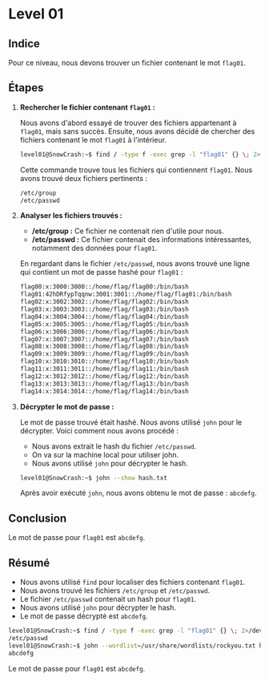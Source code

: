 # Level 01

## Indice

Pour ce niveau, nous devons trouver un fichier contenant le mot `flag01`.

## Étapes

1. **Rechercher le fichier contenant `flag01` :**

   Nous avons d'abord essayé de trouver des fichiers appartenant à `flag01`, mais sans succès. Ensuite, nous avons décidé de chercher des fichiers contenant le mot `flag01` à l'intérieur.

   ```bash
   level01@SnowCrash:~$ find / -type f -exec grep -l "flag01" {} \; 2>/dev/null
   ```

   Cette commande trouve tous les fichiers qui contiennent `flag01`. Nous avons trouvé deux fichiers pertinents :
   
   ```bash
   /etc/group
   /etc/passwd
   ```

2. **Analyser les fichiers trouvés :**

   - **/etc/group :** Ce fichier ne contenait rien d'utile pour nous.
   - **/etc/passwd :** Ce fichier contenait des informations intéressantes, notamment des données pour `flag01`.

   En regardant dans le fichier `/etc/passwd`, nous avons trouvé une ligne qui contient un mot de passe hashé pour `flag01` :

   ```bash
   flag00:x:3000:3000::/home/flag/flag00:/bin/bash
   flag01:42hDRfypTqqnw:3001:3001::/home/flag/flag01:/bin/bash
   flag02:x:3002:3002::/home/flag/flag02:/bin/bash
   flag03:x:3003:3003::/home/flag/flag03:/bin/bash
   flag04:x:3004:3004::/home/flag/flag04:/bin/bash
   flag05:x:3005:3005::/home/flag/flag05:/bin/bash
   flag06:x:3006:3006::/home/flag/flag06:/bin/bash
   flag07:x:3007:3007::/home/flag/flag07:/bin/bash
   flag08:x:3008:3008::/home/flag/flag08:/bin/bash
   flag09:x:3009:3009::/home/flag/flag09:/bin/bash
   flag10:x:3010:3010::/home/flag/flag10:/bin/bash
   flag11:x:3011:3011::/home/flag/flag11:/bin/bash
   flag12:x:3012:3012::/home/flag/flag12:/bin/bash
   flag13:x:3013:3013::/home/flag/flag13:/bin/bash
   flag14:x:3014:3014::/home/flag/flag14:/bin/bash
   ```

3. **Décrypter le mot de passe :**

   Le mot de passe trouvé était hashé. Nous avons utilisé `john` pour le décrypter. Voici comment nous avons procédé :

   - Nous avons extrait le hash du fichier `/etc/passwd`.
   - On va sur la machine local pour utiliser john.
   - Nous avons utilisé `john` pour décrypter le hash.

   ```bash
   level01@SnowCrash:~$ john --show hash.txt
   ```

   Après avoir exécuté `john`, nous avons obtenu le mot de passe : `abcdefg`.

## Conclusion

Le mot de passe pour `flag01` est `abcdefg`.

## Résumé

- Nous avons utilisé `find` pour localiser des fichiers contenant `flag01`.
- Nous avons trouvé les fichiers `/etc/group` et `/etc/passwd`.
- Le fichier `/etc/passwd` contenait un hash pour `flag01`.
- Nous avons utilisé `john` pour décrypter le hash.
- Le mot de passe décrypté est `abcdefg`.

```bash
level01@SnowCrash:~$ find / -type f -exec grep -l "flag01" {} \; 2>/dev/null
/etc/passwd
level01@SnowCrash:~$ john --wordlist=/usr/share/wordlists/rockyou.txt hash.txt
abcdefg
```

Le mot de passe pour `flag01` est `abcdefg`.
